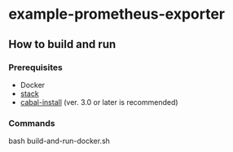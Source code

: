 # example-prometheus-exporter

## How to build and run

### Prerequisites

- Docker
- [stack](https://docs.haskellstack.org/en/stable/README/)
- [cabal-install](https://www.haskell.org/cabal/download.html) (ver. 3.0 or later is recommended)

### Commands

bash build-and-run-docker.sh
